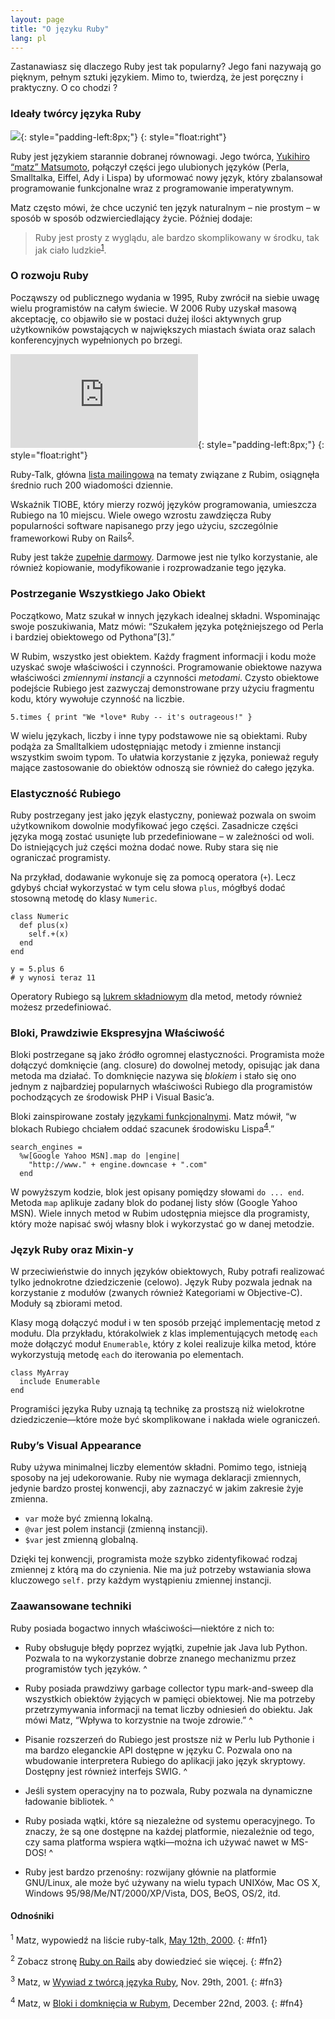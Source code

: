 ```yaml
---
layout: page
title: "O języku Ruby"
lang: pl
---
```


Zastanawiasz się dlaczego Ruby jest tak popularny? Jego fani nazywają go
pięknym, pełnym sztuki językiem. Mimo to, twierdzą, że jest poręczny i
praktyczny. O co chodzi ?

### Ideały twórcy języka Ruby

![](http://redhanded.hobix.com/images/ruby-lang-matz.png){:
style="padding-left:8px;"}
{: style="float:right"}

Ruby jest językiem starannie dobranej równowagi. Jego twórca, [Yukihiro
“matz” Matsumoto][1], połączył części jego ulubionych języków (Perla,
Smalltalka, Eiffel, Ady i Lispa) by uformować nowy język, który
zbalansował programowanie funkcjonalne wraz z programowanie
imperatywnym.

Matz często mówi, że chce uczynić ten język naturalnym – nie prostym – w
sposób w sposób odzwierciedlający życie. Później dodaje:

> Ruby jest prosty z wyglądu, ale bardzo skomplikowany w środku, tak jak
> ciało ludzkie<sup>[1](#fn1)</sup>.

### O rozwoju Ruby

Począwszy od publicznego wydania w 1995, Ruby zwrócił na siebie uwagę
wielu programistów na całym świecie. W 2006 Ruby uzyskał masową
akceptację, co objawiło sie w postaci dużej ilości aktywnych grup
użytkowników powstających w największych miastach świata oraz salach
konferencyjnych wypełnionych po brzegi.

![Graph courtesy of
Gmane.](http://gmane.org/plot-rate.php?group=gmane.comp.lang.ruby.general&amp;width=280&amp;height=140&amp;title=Ruby-Talk+Activity+over+4+Years
"Graph courtesy of Gmane."){: style="padding-left:8px;"}
{: style="float:right"}

Ruby-Talk, główna [lista mailingowa](/en/community/mailing-lists/) na
tematy związane z Rubim, osiągnęła średnio ruch 200 wiadomości dziennie.

Wskaźnik TIOBE, który mierzy rozwój języków programowania, umieszcza
Rubiego na 10 miejscu. Wiele owego wzrostu zawdzięcza Ruby popularności
software napisanego przy jego użyciu, szczególnie frameworkowi Ruby on
Rails<sup>[2](#fn2)</sup>.

Ruby jest także [zupełnie darmowy](./license.txt). Darmowe jest nie
tylko korzystanie, ale również kopiowanie, modyfikowanie i
rozprowadzanie tego języka.

### Postrzeganie Wszystkiego Jako Obiekt

Początkowo, Matz szukał w innych językach idealnej składni. Wspominając
swoje poszukiwania, Matz mówi: “Szukałem języka potężniejszego od Perla
i bardziej obiektowego od Pythona”\[3\].”

W Rubim, wszystko jest obiektem. Każdy fragment informacji i kodu może
uzyskać swoje właściwości i czynności. Programowanie obiektowe nazywa
właściwości *zmiennymi instancji* a czynności *metodami*. Czysto
obiektowe podejście Rubiego jest zazwyczaj demonstrowane przy użyciu
fragmentu kodu, który wywołuje czynność na liczbie.

    5.times { print "We *love* Ruby -- it's outrageous!" }

W wielu językach, liczby i inne typy podstawowe nie są obiektami. Ruby
podąża za Smalltalkiem udostępniając metody i zmienne instancji
wszystkim swoim typom. To ułatwia korzystanie z języka, ponieważ reguły
mające zastosowanie do obiektów odnoszą sie również do całego języka.

### Elastyczność Rubiego

Ruby postrzegany jest jako język elastyczny, ponieważ pozwala on swoim
użytkownikom dowolnie modyfikować jego części. Zasadnicze części języka
mogą zostać usunięte lub przedefiniowane – w zależności od woli. Do
istniejących już części można dodać nowe. Ruby stara się nie ograniczać
programisty.

Na przykład, dodawanie wykonuje się za pomocą operatora (`+`). Lecz
gdybyś chciał wykorzystać w tym celu słowa `plus`, mógłbyś dodać
stosowną metodę do klasy `Numeric`.

    class Numeric
      def plus(x)
        self.+(x)
      end
    end
    
    y = 5.plus 6
    # y wynosi teraz 11

Operatory Rubiego są [lukrem składniowym][2] dla metod, metody również
możesz przedefiniować.

### Bloki, Prawdziwie Ekspresyjna Właściwość

Bloki postrzegane są jako źródło ogromnej elastyczności. Programista
może dołączyć domknięcie (ang. closure) do dowolnej metody, opisując jak
dana metoda ma działać. To domknięcie nazywa się *blokiem* i stało się
ono jednym z najbardziej popularnych właściwości Rubiego dla
programistów pochodzących ze środowisk PHP i Visual Basic’a.

Bloki zainspirowane zostały [językami funkcjonalnymi][3]. Matz mówił, “w
blokach Rubiego chciałem oddać szacunek środowisku
Lispa<sup>[4](#fn4)</sup>.”

    search_engines = 
      %w[Google Yahoo MSN].map do |engine|
        "http://www." + engine.downcase + ".com"
      end

W powyższym kodzie, blok jest opisany pomiędzy słowami `do ... end`.
Metoda `map` aplikuje zadany blok do podanej listy słów (Google Yahoo
MSN). Wiele innych metod w Rubim udostępnia miejsce dla programisty,
który może napisać swój własny blok i wykorzystać go w danej metodzie.

### Język Ruby oraz Mixin-y

W przeciwieństwie do innych języków obiektowych, Ruby potrafi realizować
tylko jednokrotne dziedziczenie (celowo). Język Ruby pozwala jednak na
korzystanie z modułów (zwanych również Kategoriami w Objective-C).
Moduły są zbiorami metod.

Klasy mogą dołączyć moduł i w ten sposób przejąć implementację metod z
modułu. Dla przykładu, którakolwiek z klas implementujących metodę
`each` może dołączyć moduł `Enumerable`, który z kolei realizuje kilka
metod, które wykorzystują metodę `each` do iterowania po elementach.

    class MyArray
      include Enumerable
    end

Programiści języka Ruby uznają tą technikę za prostszą niż wielokrotne
dziedziczenie—które może być skomplikowane i nakłada wiele ograniczeń.

### Ruby’s Visual Appearance

Ruby używa minimalnej liczby elementów składni. Pomimo tego, istnieją
sposoby na jej udekorowanie. Ruby nie wymaga deklaracji zmiennych,
jedynie bardzo prostej konwencji, aby zaznaczyć w jakim zakresie żyje
zmienna.

* `var` może być zmienną lokalną.
* `@var` jest polem instancji (zmienną instancji).
* `$var` jest zmienną globalną.

Dzięki tej konwencji, programista może szybko zidentyfikować rodzaj
zmiennej z którą ma do czynienia. Nie ma już potrzeby wstawiania słowa
kluczowego `self.` przy każdym wystąpieniu zmiennej instancji.

### Zaawansowane techniki

Ruby posiada bogactwo innych właściwości—niektóre z nich to:

* Ruby obsługuje błędy poprzez wyjątki, zupełnie jak Java lub Python.
  Pozwala to na wykorzystanie dobrze znanego mechanizmu przez
  programistów tych języków.
^

* Ruby posiada prawdziwy garbage collector typu mark-and-sweep dla
  wszystkich obiektów żyjących w pamięci obiektowej. Nie ma potrzeby
  przetrzymywania informacji na temat liczby odniesień do obiektu. Jak
  mówi Matz, “Wpływa to korzystnie na twoje zdrowie.”
^

* Pisanie rozszerzeń do Rubiego jest prostsze niż w Perlu lub Pythonie i
  ma bardzo eleganckie API dostępne w języku C. Pozwala ono na
  wbudowanie interpretera Rubiego do aplikacji jako język skryptowy.
  Dostępny jest również interfejs SWIG.
^

* Jeśli system operacyjny na to pozwala, Ruby pozwala na dynamiczne
  ładowanie bibliotek.
^

* Ruby posiada wątki, które są niezależne od systemu operacyjnego. To
  znaczy, że są one dostępne na każdej platformie, niezależnie od tego,
  czy sama platforma wspiera wątki—można ich używać nawet w MS-DOS!
^

* Ruby jest bardzo przenośny: rozwijany głównie na platformie GNU/Linux,
  ale może być używany na wielu typach UNIXów, Mac OS X, Windows
  95/98/Me/NT/2000/XP/Vista, DOS, BeOS, OS/2, itd.

#### Odnośniki

<sup>1</sup> Matz, wypowiedź na liście ruby-talk, [May 12th, 2000][4].
{: #fn1}

<sup>2</sup> Zobacz stronę [Ruby on Rails][5] aby dowiedzieć sie więcej.
{: #fn2}

<sup>3</sup> Matz, w [Wywiad z twórcą języka Ruby][6], Nov. 29th, 2001.
{: #fn3}

<sup>4</sup> Matz, w [Bloki i domknięcia w Rubym][7], December 22nd,
2003.
{: #fn4}



[1]: http://www.rubyist.net/~matz/ 
[2]: http://pl.wikipedia.org/wiki/Lukier_sk%C5%82adniowy 
[3]: http://en.wikipedia.org/wiki/Functional_programming 
[4]: http://blade.nagaokaut.ac.jp/cgi-bin/scat.rb/ruby/ruby-talk/2773 
[5]: http://rubyonrails.org/ 
[6]: http://www.linuxdevcenter.com/pub/a/linux/2001/11/29/ruby.html 
[7]: http://www.artima.com/intv/closures2.html 
